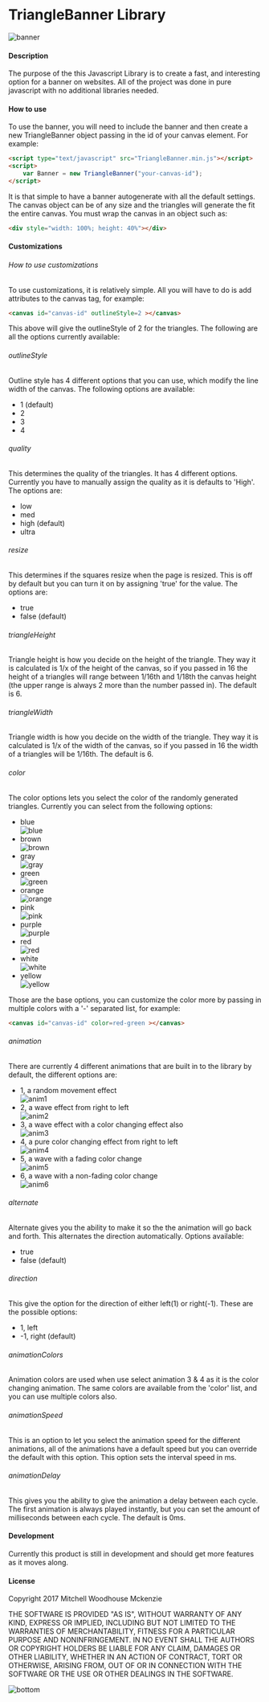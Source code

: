 # TriangleBanner Library
![banner](https://cloud.githubusercontent.com/assets/8935913/25468181/3ba2296e-2ad1-11e7-8df9-3850ad1a7fca.png)
#### Description
The purpose of the this Javascript Library is to create a fast, and interesting option for a banner on websites. All of the project was done in pure javascript with no additional libraries needed.

#### How to use
To use the banner, you will need to include the banner and then create a new TriangleBanner object passing in the id of your canvas element. For example:

```HTML
<script type="text/javascript" src="TriangleBanner.min.js"></script>
<script>
	var Banner = new TriangleBanner("your-canvas-id");
</script>
```
It is that simple to have a banner autogenerate with all the default settings. The canvas object can be of any size and the triangles will generate the fit the entire canvas. You must wrap the canvas in an object such as:
```HTML 
<div style="width: 100%; height: 40%"></div>
```

#### Customizations
###### How to use customizations
To use customizations, it is relatively simple. All you will have to do is add attributes to the canvas tag, for example:
```HTML
<canvas id="canvas-id" outlineStyle=2 ></canvas>
```
This above will give the outlineStyle of 2 for the triangles. The following are all the options currently available:

###### outlineStyle
Outline style has 4 different options that you can use, which modify the line width of the canvas. The following options are available:
- 1 (default)
- 2 
- 3
- 4

###### quality
This determines the quality of the triangles. It has 4 different options. Currently you have to manually assign the quality as it is defaults to 'High'. The options are:
- low
- med
- high (default)
- ultra

###### resize
This determines if the squares resize when the page is resized. This is off by default but you can turn it on by assigning 'true' for the value. The options are:
- true
- false (default)

###### triangleHeight
Triangle height is how you decide on the height of the triangle. They way it is calculated is 1/x of the height of the canvas, so if you passed in 16 the height of a triangles will range between 1/16th and 1/18th the canvas height (the upper range is always 2 more than the number passed in). The default is 6.

###### triangleWidth
Triangle width is how you decide on the width of the triangle. They way it is calculated is 1/x of the width of the canvas, so if you passed in 16 the width of a triangles will be 1/16th. The default is 6.

###### color
The color options lets you select the color of the randomly generated triangles. Currently you can select from the following options:
- blue <br/>
![blue](https://cloud.githubusercontent.com/assets/8935913/25468077/541a2240-2ad0-11e7-9d33-e9806489dfe7.png)
- brown <br/>
![brown](https://cloud.githubusercontent.com/assets/8935913/25468178/3b9dafce-2ad1-11e7-9edd-957478486a7f.png)
- gray <br/>
![gray](https://cloud.githubusercontent.com/assets/8935913/25468174/3b8e06a0-2ad1-11e7-84be-39e67c1f903f.png)
- green <br/>
![green](https://cloud.githubusercontent.com/assets/8935913/25468177/3b8eca18-2ad1-11e7-8512-cd1d7bd9d8e7.png)
- orange <br/>
![orange](https://cloud.githubusercontent.com/assets/8935913/25468175/3b8e400c-2ad1-11e7-8f5d-61843c19e275.png)
- pink <br/>
![pink](https://cloud.githubusercontent.com/assets/8935913/25468172/3b8c2a9c-2ad1-11e7-8631-9a680c7607a0.png)
- purple <br/>
![purple](https://cloud.githubusercontent.com/assets/8935913/25468173/3b8de8fa-2ad1-11e7-97d5-727878d2da46.png)
- red <br/>
![red](https://cloud.githubusercontent.com/assets/8935913/25468176/3b8e29b4-2ad1-11e7-99a7-68850d05ab15.png)
- white <br/>
![white](https://cloud.githubusercontent.com/assets/8935913/25468179/3b9eef7e-2ad1-11e7-97f5-52690e22c431.png)
- yellow <br/>
![yellow](https://cloud.githubusercontent.com/assets/8935913/25468180/3b9ef2b2-2ad1-11e7-8786-59da66ceb0be.png)

Those are the base options, you can customize the color more by passing in multiple colors with a '-' separated list, for example:
```HTML
<canvas id="canvas-id" color=red-green ></canvas> 
```
###### animation
There are currently 4 different animations that are built in to the library by default, the different options are:
- 1, a random movement effect <br />
![anim1](https://cloud.githubusercontent.com/assets/8935913/25506239/deea239c-2b62-11e7-8dcf-71e10452c282.gif)
- 2, a wave effect from right to left <br />
![anim2](https://cloud.githubusercontent.com/assets/8935913/25506238/dee6d840-2b62-11e7-8cdf-ab4320f36bf2.gif)
- 3, a wave effect with a color changing effect also <br/>
![anim3](https://cloud.githubusercontent.com/assets/8935913/25506232/ded44ebe-2b62-11e7-869b-945a311111cc.gif)
- 4, a pure color changing effect from right to left <br />
![anim4](https://cloud.githubusercontent.com/assets/8935913/25506234/dee2fd38-2b62-11e7-9bda-5ccfc36f9e2a.gif)
- 5, a wave with a fading color change <br />
![anim5](https://cloud.githubusercontent.com/assets/8935913/25506235/dee5b866-2b62-11e7-8c4c-b1f53f759628.gif)
- 6, a wave with a non-fading color change <br />
![anim6](https://cloud.githubusercontent.com/assets/8935913/25506237/dee5f9ca-2b62-11e7-9953-631feda7947c.gif)
    
###### alternate
Alternate gives you the ability to make it so the the animation will go back and forth. This alternates the direction automatically.
Options available:
- true
- false (default)

###### direction
This give the option for the direction of either left(1) or right(-1). These are the possible options:
- 1, left
- -1, right (default)
 
###### animationColors
Animation colors are used when use select animation 3 & 4 as it is the color changing animation. The same colors are available from the 'color' list, and you can use multiple colors also.

###### animationSpeed
This is an option to let you select the animation speed for the different animations, all of the animations have a default speed but
you can override the default with this option. This option sets the interval speed in ms.

###### animationDelay
This gives you the ability to give the animation a delay between each cycle. The first animation is always played instantly, but you can set the amount of milliseconds between each cycle. The default is 0ms.

#### Development
Currently this product is still in development and should get more features as it moves along.

#### License
Copyright 2017 Mitchell Woodhouse Mckenzie

THE SOFTWARE IS PROVIDED "AS IS", WITHOUT WARRANTY OF ANY KIND, EXPRESS OR IMPLIED, INCLUDING BUT NOT LIMITED TO THE WARRANTIES OF MERCHANTABILITY, FITNESS FOR A PARTICULAR PURPOSE AND NONINFRINGEMENT. IN NO EVENT SHALL THE AUTHORS OR COPYRIGHT HOLDERS BE LIABLE FOR ANY CLAIM, DAMAGES OR OTHER LIABILITY, WHETHER IN AN ACTION OF CONTRACT, TORT OR OTHERWISE, ARISING FROM, OUT OF OR IN CONNECTION WITH THE SOFTWARE OR THE USE OR OTHER DEALINGS IN THE SOFTWARE.

![bottom](https://cloud.githubusercontent.com/assets/8935913/25506310/2e779840-2b63-11e7-85fd-5744689a3fb7.png)
